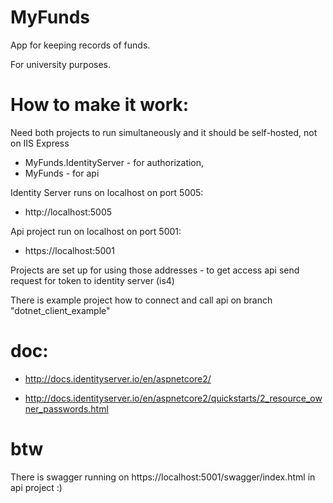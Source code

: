 # MyFunds

App for keeping records of funds.

For university purposes.

# How to make it work:
Need both projects to run simultaneously and it should be self-hosted, not on IIS Express
- MyFunds.IdentityServer - for authorization,
- MyFunds - for api

Identity Server runs on localhost on port 5005:
- http://localhost:5005

Api project run on localhost on port 5001:
- https://localhost:5001

Projects are set up for using those addresses - to get access api send request for token to identity server (is4)

There is example project how to connect and call api on branch "dotnet_client_example"

# doc:

- http://docs.identityserver.io/en/aspnetcore2/

- http://docs.identityserver.io/en/aspnetcore2/quickstarts/2_resource_owner_passwords.html

# btw 

There is swagger running on https://localhost:5001/swagger/index.html in api project :)
